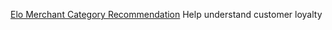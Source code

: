 [Elo Merchant Category Recommendation](https://www.kaggle.com/c/elo-merchant-category-recommendation)
Help understand customer loyalty
